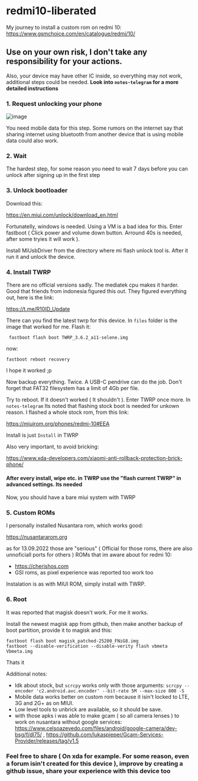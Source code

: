 # redmi10-liberated
My journey to install a custom rom on redmi 10: https://www.gsmchoice.com/en/catalogue/redmi/10/
## Use on your own risk, I don't take any responsibility for your actions.
Also, your device may have other IC inside, so everything may not work, additional steps could be needed. **Look into `notes-telegram` for a more detailed instructions**

### 1. Request unlocking your phone
![image](https://user-images.githubusercontent.com/53944559/189953810-12d82ab7-4748-4669-94b8-95a2b72d1804.png)

You need mobile data for this step. Some rumors on the internet say that sharing internet using bluetooth from another device that is using mobile data could also work.

### 2. Wait
The hardest step, for some reason you need to wait 7 days before you can unlock after signing up in the first step

### 3. Unlock bootloader
Download this:

https://en.miui.com/unlock/download_en.html

Fortunatelly, windows is needed. Using a VM is a bad idea for this. Enter fastboot ( Click power and volume down button. Arround 40s is needed, after some tryies it will work ). 

Install MiUsbDriver from the directory where mi flash unlock tool is. After it run it and unlock the device.

### 4. Install TWRP
There are no official versions sadly. The mediatek cpu makes it harder. Good that friends from indonesia figured this out. They figured everything out, here is the link:

https://t.me/R10ID_Update

There can you find the latest twrp for this device. In `files` folder is the image that worked for me. Flash it:
```
 fastboot flash boot TWRP_3.6.2_a11-selene.img
```
now:
```
fastboot reboot recovery
```
I hope it worked ;p

Now backup everything. Twice. A USB-C pendrive can do the job. Don't forget that FAT32 filesystem has a limit of 4Gb per file.

Try to reboot. If it doesn't worked ( It shouldn't ). Enter TWRP once more. In `notes-telegram` Its noted that flashing stock boot is needed for unkown reason. I flashed a whole stock rom, from this link:

https://miuirom.org/phones/redmi-10#EEA

Install is just `Install` in TWRP

Also very important, to avoid bricking:

https://www.xda-developers.com/xiaomi-anti-rollback-protection-brick-phone/

#### After every install, wipe etc. in TWRP use the "flash current TWRP" in advanced settings. Its needed

Now, you should have a bare miui system with TWRP

### 5. Custom ROMs

I personally installed Nusantara rom, which works good:

https://nusantararom.org

as for 13.09.2022 those are "serious" ( Official for those roms, there are also unnoficiall ports for others ) ROMs that im aware about for redmi 10:
- https://cherishos.com
- GSI roms, as pixel experience was reported too work too

Instalation is as with MIUI ROM, simply install with TWRP.

### 6. Root
It was reported that magisk doesn't work. For me it works. 

Install the newest magisk app from github, then make another backup of boot partition, provide it to magisk and this:
```
fastboot flash boot magisk_patched-25200_FNiG8.img
fastboot --disable-verification --disable-verity flash vbmeta Vbmeta.img
```

Thats it

Additional notes:
- Idk about stock, but `scrcpy` works only with those arguments: `scrcpy --encoder 'c2.android.avc.encoder' --bit-rate 5M --max-size 800 -S`
- Mobile data works better on custom rom because it isin't locked to LTE, 3G and 2G+ as on MIUI.
- Low level tools to unbrick are available, so it should be save.
- with those apks i was able to make gcam ( so all camera lenses ) to work on nusantara without google services: https://www.celsoazevedo.com/files/android/google-camera/dev-bsg/f/dl75/ , https://github.com/lukaspieper/Gcam-Services-Provider/releases/tag/v1.5
### Feel free to share ( On xda for example. For some reason, even a forum isin't created for this device ), improve by creating a github issue, share your experience with this device too

